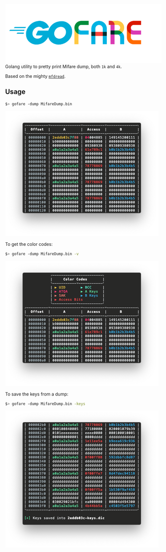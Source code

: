 ![](img/Gofare_banner.png)
Golang utility to pretty print Mifare dump, both `1k` and `4k`.

Based on the mighty [`mfdread`](https://github.com/zhovner/mfdread).

## Usage

```sh
$> gofare -dump MifareDump.bin
```

![](img/img001.png)

To get the color codes:

```sh
$> gofare -dump MifareDump.bin -v
```

![](img/img002.png)

To save the keys from a dump:

```sh
$> gofare -dump MifareDump.bin -keys
```

![](img/img003.png)